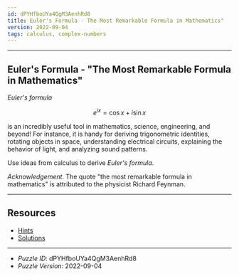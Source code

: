 ```yaml
---
id: dPYHfboUYa4QgM3AenhRd8
title: Euler's Formula - The Most Remarkable Formula in Mathematics"
version: 2022-09-04
tags: calculus, complex-numbers
---
```


--------------------------------------------------------------------------------------------

## Euler's Formula - "The Most Remarkable Formula in Mathematics"

_Euler's formula_

$$
e^{ix} = \cos x + i \sin x
$$

is an incredibly useful tool in mathematics, science, engineering, and beyond! For
instance, it is handy for deriving trigonometric identities, rotating objects in
space, understanding electrical circuits, explaining the behavior of light, and analyzing
sound patterns.

Use ideas from calculus to derive _Euler's formula_.

_Acknowledgement_. The quote "the most remarkable formula in mathematics" is attributed to
the physicist Richard Feynman.

--------------------------------------------------------------------------------------------

## Resources

* [Hints](dPYHfboUYa4QgM3AenhRd8-hints.md)
* [Solutions](dPYHfboUYa4QgM3AenhRd8-solutions.md)

--------------------------------------------------------------------------------------------

* _Puzzle ID_: dPYHfboUYa4QgM3AenhRd8
* _Puzzle Version_: 2022-09-04
